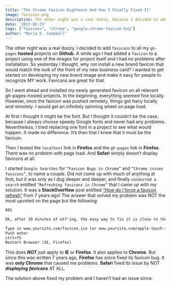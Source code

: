 ```yaml
---
title: "The Chrome Favicon Nightmare And How I Finally Fixed It"
image: favicons.png
description: The other night was a real doozy, because I decided to add favicons to all my gh-pages hosted projects on Github.  
date: '2017-02-25'
tags: ["favicons", "chrome", "google-chrome-favicon-bug"]
author: "Maria D. Campbell"
---
```


The other night was a real doozy. I decided to add `favicons` to all my `gh-pages` **hosted** projects on **Github**. A while ago I had added a `favicon` to a project using one of the images for project itself and I had no problems after installation. So yesterday I thought, why not install a new brand favicon that would match the look of the front of my new business card? I wanted to get started on developing my new brand image and make it easy for people to recognize MY work. Favicons are great for that.

So I went ahead and installed my newly generated favicon on all relevant gh-pages-hosted projects. In the beginning, everything seemed fine locally. However, once the favicon was pushed remotely, things got hairy locally and remotely. I would get an infinitely spinning wheel on page load.

At first I thought it might be the font. But I thought it couldn’t be the case, because I always choose speedy Google fonts and never had any problems. Nevertheless, I tried replacing one font in a project to see what would happen. It made no difference. It’s then that I knew that it must be the favicon.

Then I tested the `localhost` link in **Firefox** and the `gh-pages` link in **Firefox**. There was no problem with page load. And **Safari** simply doesn’t display favicons at all.

I started `Google Searches` for `“Favicon Bugs in Chrome”` and `“Chrome issues favicons”`, to name a couple. Did not come up with much of anything at first, but it was only as I dug deeper and deeper, and finally `conducted a search` entitled `“Refreshing favicons in Chrome”` that I came up with my solution. It was a **StackOverflow** post entitled [“How do I force a favicon refresh”](https://stackoverflow.com/questions/2208933/how-do-i-force-a-favicon-refresh) from 7 years ago! The answer that solved my problem was NOT the most upvoted on the page but the following:

```html
801

Ok, after 10 minutes of wtf'ing, the easy way to fix it is close to that of lineofbirds

Type in www.yoursite.com/favicon.ico (or www.yoursite.com/apple-touch-icon.png, etc.)
Push enter
ctrl+f5
Restart Browser (IE, Firefox)
```

This does ***NOT*** just apply to **IE** or **Firefox**. It also applies to **Chrome**. But since this was written 7 years ago, **Firefox** has since fixed its favicon bug. It was **only Chrome** that caused me problems. **Safari** fixed its issue by NOT ***displaying favicons*** AT ALL.

The solution above fixed my problem and I haven’t had an issue since.